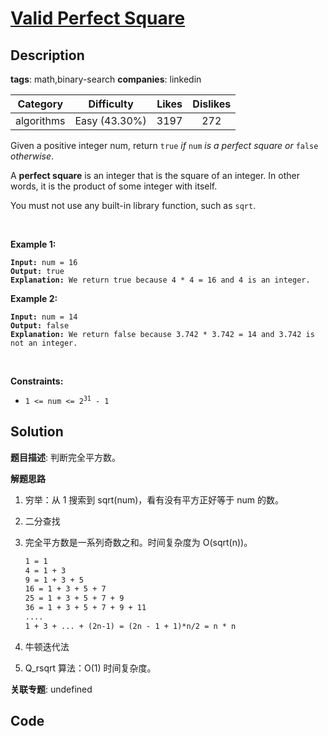 # [Valid Perfect Square](https://leetcode.com/problems/valid-perfect-square/description/)

## Description

**tags**: math,binary-search
**companies**: linkedin

| Category | Difficulty | Likes | Dislikes |
| :------: | :--------: | :---: | :------: |
| algorithms | Easy (43.30%) | 3197 | 272 |

<p>Given a positive integer num, return <code>true</code> <em>if</em> <code>num</code> <em>is a perfect square or</em> <code>false</code> <em>otherwise</em>.</p>

<p>A <strong>perfect square</strong> is an integer that is the square of an integer. In other words, it is the product of some integer with itself.</p>

<p>You must not use any built-in library function, such as <code>sqrt</code>.</p>

<p>&nbsp;</p>
<p><strong class="example">Example 1:</strong></p>

<pre><code><strong>Input:</strong> num = 16
<strong>Output:</strong> true
<strong>Explanation:</strong> We return true because 4 * 4 = 16 and 4 is an integer.</code></pre>

<p><strong class="example">Example 2:</strong></p>

<pre><code><strong>Input:</strong> num = 14
<strong>Output:</strong> false
<strong>Explanation:</strong> We return false because 3.742 * 3.742 = 14 and 3.742 is not an integer.</code></pre>

<p>&nbsp;</p>
<p><strong>Constraints:</strong></p>

<ul>
	<li><code>1 &lt;= num &lt;= 2<sup>31</sup> - 1</code></li>
</ul>



## Solution

**题目描述**: 判断完全平方数。

**解题思路**

1. 穷举：从 1 搜索到 sqrt(num)，看有没有平方正好等于 num 的数。
2. 二分查找
3. 完全平方数是一系列奇数之和。时间复杂度为 O(sqrt(n))。

   ```txt
   1 = 1
   4 = 1 + 3
   9 = 1 + 3 + 5
   16 = 1 + 3 + 5 + 7
   25 = 1 + 3 + 5 + 7 + 9
   36 = 1 + 3 + 5 + 7 + 9 + 11
   ....
   1 + 3 + ... + (2n-1) = (2n - 1 + 1)*n/2 = n * n
   ```

4. 牛顿迭代法
5. Q_rsqrt 算法：O(1) 时间复杂度。

**关联专题**: undefined

## Code